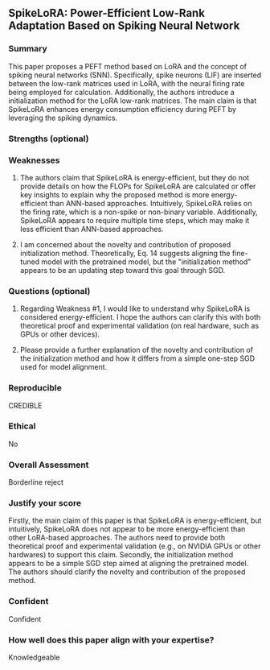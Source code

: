 ## SpikeLoRA: Power-Efficient Low-Rank Adaptation Based on Spiking Neural Network

### Summary

This paper proposes a PEFT method based on LoRA and the concept of spiking neural networks (SNN). Specifically, spike neurons (LIF) are inserted between the low-rank matrices used in LoRA, with the neural firing rate being employed for calculation. Additionally, the authors introduce a  initialization method for the LoRA low-rank matrices. The main claim is that SpikeLoRA enhances energy consumption efficiency during PEFT by leveraging the spiking dynamics.

### Strengths (optional)
### Weaknesses
1. The authors claim that SpikeLoRA is energy-efficient, but they do not provide details on how the FLOPs for SpikeLoRA are calculated or offer key insights to explain why the proposed method is more energy-efficient than ANN-based approaches. Intuitively, SpikeLoRA relies on the firing rate, which is a non-spike or non-binary variable. Additionally, SpikeLoRA appears to require multiple time steps, which may make it less efficient than ANN-based approaches.

2. I am concerned about the novelty and contribution of proposed initialization method. Theoretically, Eq. 14 suggests aligning the fine-tuned model with the pretrained model, but the "initialization method" appears to be an updating step toward this goal through SGD. 
### Questions (optional)
1. Regarding Weakness #1, I would like to understand why SpikeLoRA is considered energy-efficient. I hope the authors can clarify this with both theoretical proof and experimental validation (on real hardware, such as GPUs or other devices).

2. Please provide a further explanation of the novelty and contribution of the initialization method and how it differs from a simple one-step SGD used for model alignment.
### Reproducible
CREDIBLE
### Ethical
No
### Overall Assessment
Borderline reject
### Justify your score
Firstly, the main claim of this paper is that SpikeLoRA is energy-efficient, but intuitively, SpikeLoRA does not appear to be more energy-efficient than other LoRA-based approaches. The authors need to provide both theoretical proof and experimental validation (e.g., on NVIDIA GPUs or other hardwares) to support this claim. Secondly, the initialization method appears to be a simple SGD step aimed at aligning the pretrained model. The authors should clarify the novelty and contribution of the proposed method.
### Confident
Confident
### How well does this paper align with your expertise?
Knowledgeable